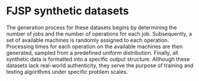 # FJSP synthetic datasets
The generation process for these datasets begins by determining the number of jobs and the number of operations for each job. Subsequently, a set of available machines is randomly assigned to each operation. Processing times for each operation on the available machines are then generated, sampled from a predefined uniform distribution. Finally, all synthetic data is formatted into a specific output structure. Although these datasets lack real-world authenticity, they serve the purpose of training and testing algorithms under specific problem scales.